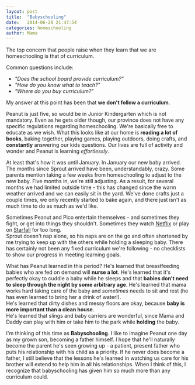 ```yaml
---
layout: post
title:  "Babyschooling"
date:   2014-06-20 21:47:54
categories: homeschooling
author: Mama
---
```


The top concern that people raise when they learn that we are homeschooling is that of curriculum.  

Common questions include:
- _"Does the school board provide curriculum?"_
- _"How do you know what to teach?"_
- _"Where do you buy curriculum?"_

My answer at this point has been that **we don't follow a curriculum**.

Peanut is just five, so would be in Junior Kindergarten which is not mandatory.  Even as he gets older though, our province does not have any specific regulations regarding homeschooling.  We're basically free to educate as we wish.  What this looks like at our home is **reading a lot of books**, baking together, playing games, playing outdoors, doing crafts, and **constantly** answering our kids questions.  Our lives are full of activity and wonder and Peanut is learning _effortlessly_.

At least that's how it was until January.  In January our new baby arrived.  The months since Sprout arrived have been, understandably, crazy.  Some parents mention taking a few weeks from homeschooling to adjust to the new baby.  Five months in, we're still adjusting.  As a result, for several months we had limited outside time - this has changed since the warm weather arrived and we can easily sit in the yard.  We've done crafts just a couple times, we only recently started to bake again, and there just isn't as much time to do as much as we'd like.

Sometimes Peanut and Pico entertain themselves - and sometimes they fight, or get into things they shouldn't.
Sometimes they watch [Netflix](https://www.netflix.com) or play on [Starfall](http://www.starfall.com) for too long.  
Sprout doesn't nap alone, so his naps are on the go and often shortened by me trying to keep up with the others while holding a sleeping baby.
There has certainly not been any fixed curriculum we're following - no checklists to show our progress in meeting learning goals.

What has Peanut learned in this period?
He's learned that breastfeeding babies who are fed on demand will **nurse a lot**.
He's learned that it's perfectly okay to cuddle a baby while he sleeps and that **babies don't need to sleep through the night by some arbitrary age**.
He's learned that mama works hard taking care of the baby and _sometimes_ needs to sit and rest (he has even learned to bring her a drink of water!).  
He's learned that dirty dishes and messy floors are okay, because **baby is more important than a clean house**.  
He's learned that slings and baby carriers are wonderful, since Mama and Daddy can play with him or take him to the park while **holding** the baby.  

I'm thinking of this time as **Babyschooling**.  I like to imagine Peanut one day as my grown son, becoming a father himself.  I hope that he'll naturally become the parent he's seen growing up - a patient, present father who puts his relationship with his child as a priority.  If he never does become a father, I still believe that the lessons he's learned in watching us care for his brother will extend to help him in all his relationships.  When I think of this, I recognize that babyschooling has given him so much more than any curriculum could.  






